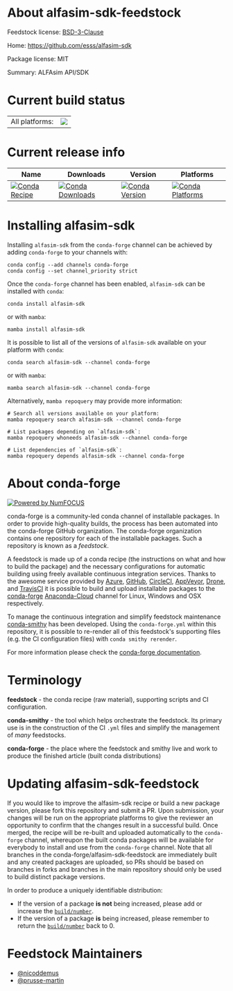 About alfasim-sdk-feedstock
===========================

Feedstock license: [BSD-3-Clause](https://github.com/conda-forge/alfasim-sdk-feedstock/blob/main/LICENSE.txt)

Home: https://github.com/esss/alfasim-sdk

Package license: MIT

Summary: ALFAsim API/SDK

Current build status
====================


<table><tr><td>All platforms:</td>
    <td>
      <a href="https://dev.azure.com/conda-forge/feedstock-builds/_build/latest?definitionId=20483&branchName=main">
        <img src="https://dev.azure.com/conda-forge/feedstock-builds/_apis/build/status/alfasim-sdk-feedstock?branchName=main">
      </a>
    </td>
  </tr>
</table>

Current release info
====================

| Name | Downloads | Version | Platforms |
| --- | --- | --- | --- |
| [![Conda Recipe](https://img.shields.io/badge/recipe-alfasim--sdk-green.svg)](https://anaconda.org/conda-forge/alfasim-sdk) | [![Conda Downloads](https://img.shields.io/conda/dn/conda-forge/alfasim-sdk.svg)](https://anaconda.org/conda-forge/alfasim-sdk) | [![Conda Version](https://img.shields.io/conda/vn/conda-forge/alfasim-sdk.svg)](https://anaconda.org/conda-forge/alfasim-sdk) | [![Conda Platforms](https://img.shields.io/conda/pn/conda-forge/alfasim-sdk.svg)](https://anaconda.org/conda-forge/alfasim-sdk) |

Installing alfasim-sdk
======================

Installing `alfasim-sdk` from the `conda-forge` channel can be achieved by adding `conda-forge` to your channels with:

```
conda config --add channels conda-forge
conda config --set channel_priority strict
```

Once the `conda-forge` channel has been enabled, `alfasim-sdk` can be installed with `conda`:

```
conda install alfasim-sdk
```

or with `mamba`:

```
mamba install alfasim-sdk
```

It is possible to list all of the versions of `alfasim-sdk` available on your platform with `conda`:

```
conda search alfasim-sdk --channel conda-forge
```

or with `mamba`:

```
mamba search alfasim-sdk --channel conda-forge
```

Alternatively, `mamba repoquery` may provide more information:

```
# Search all versions available on your platform:
mamba repoquery search alfasim-sdk --channel conda-forge

# List packages depending on `alfasim-sdk`:
mamba repoquery whoneeds alfasim-sdk --channel conda-forge

# List dependencies of `alfasim-sdk`:
mamba repoquery depends alfasim-sdk --channel conda-forge
```


About conda-forge
=================

[![Powered by
NumFOCUS](https://img.shields.io/badge/powered%20by-NumFOCUS-orange.svg?style=flat&colorA=E1523D&colorB=007D8A)](https://numfocus.org)

conda-forge is a community-led conda channel of installable packages.
In order to provide high-quality builds, the process has been automated into the
conda-forge GitHub organization. The conda-forge organization contains one repository
for each of the installable packages. Such a repository is known as a *feedstock*.

A feedstock is made up of a conda recipe (the instructions on what and how to build
the package) and the necessary configurations for automatic building using freely
available continuous integration services. Thanks to the awesome service provided by
[Azure](https://azure.microsoft.com/en-us/services/devops/), [GitHub](https://github.com/),
[CircleCI](https://circleci.com/), [AppVeyor](https://www.appveyor.com/),
[Drone](https://cloud.drone.io/welcome), and [TravisCI](https://travis-ci.com/)
it is possible to build and upload installable packages to the
[conda-forge](https://anaconda.org/conda-forge) [Anaconda-Cloud](https://anaconda.org/)
channel for Linux, Windows and OSX respectively.

To manage the continuous integration and simplify feedstock maintenance
[conda-smithy](https://github.com/conda-forge/conda-smithy) has been developed.
Using the ``conda-forge.yml`` within this repository, it is possible to re-render all of
this feedstock's supporting files (e.g. the CI configuration files) with ``conda smithy rerender``.

For more information please check the [conda-forge documentation](https://conda-forge.org/docs/).

Terminology
===========

**feedstock** - the conda recipe (raw material), supporting scripts and CI configuration.

**conda-smithy** - the tool which helps orchestrate the feedstock.
                   Its primary use is in the construction of the CI ``.yml`` files
                   and simplify the management of *many* feedstocks.

**conda-forge** - the place where the feedstock and smithy live and work to
                  produce the finished article (built conda distributions)


Updating alfasim-sdk-feedstock
==============================

If you would like to improve the alfasim-sdk recipe or build a new
package version, please fork this repository and submit a PR. Upon submission,
your changes will be run on the appropriate platforms to give the reviewer an
opportunity to confirm that the changes result in a successful build. Once
merged, the recipe will be re-built and uploaded automatically to the
`conda-forge` channel, whereupon the built conda packages will be available for
everybody to install and use from the `conda-forge` channel.
Note that all branches in the conda-forge/alfasim-sdk-feedstock are
immediately built and any created packages are uploaded, so PRs should be based
on branches in forks and branches in the main repository should only be used to
build distinct package versions.

In order to produce a uniquely identifiable distribution:
 * If the version of a package **is not** being increased, please add or increase
   the [``build/number``](https://docs.conda.io/projects/conda-build/en/latest/resources/define-metadata.html#build-number-and-string).
 * If the version of a package **is** being increased, please remember to return
   the [``build/number``](https://docs.conda.io/projects/conda-build/en/latest/resources/define-metadata.html#build-number-and-string)
   back to 0.

Feedstock Maintainers
=====================

* [@nicoddemus](https://github.com/nicoddemus/)
* [@prusse-martin](https://github.com/prusse-martin/)

